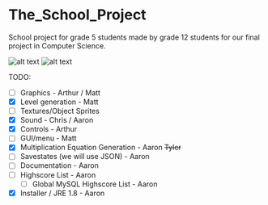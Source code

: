 The_School_Project
==================

School project for grade 5 students made by grade 12 students for our final project in Computer Science.

![alt text](http://i.imgur.com/riW8djA.png "Home Screen")
![alt text](http://i.imgur.com/qTrYbMx.png "Random Levels")

TODO:
- [ ] Graphics - Arthur / Matt
- [x] Level generation - Matt
- [ ] Textures/Object Sprites
- [x] Sound - Chris / Aaron
- [x] Controls - Arthur
- [ ] GUI/menu - Matt
- [x] Multiplication Equation Generation - Aaron ~~Tyler~~  
- [ ] Savestates (we will use JSON) - Aaron
- [ ] Documentation - Aaron
- [ ] Highscore List - Aaron
  - [ ] Global MySQL Highscore List - Aaron
- [x] Installer / JRE 1.8 - Aaron
